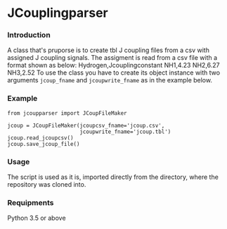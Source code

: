 # JCouplingparser


### Introduction

A class that's pruporse is to create tbl J coupling files from a csv with assigned
J coupling signals. The assigment is read from a csv file with a format shown
as below:
    Hydrogen,Jcouplingconstant
    NH1,4.23
    NH2,6.27
    NH3,2.52
To use the class you have to create its object instance with
two arguments `jcoup_fname` and `jcoupwrite_fname` as in
the example below.

### Example

```
from jcoupparser import JCoupFileMaker

jcoup = JCoupFileMaker(jcoupcsv_fname='jcoup.csv',
                       jcoupwrite_fname='jcoup.tbl')
jcoup.read_jcoupcsv()
jcoup.save_jcoup_file()
```

### Usage
The script is used as it is, imported directly from the directory, where the repository was cloned into.

### Requipments
Python 3.5 or above
